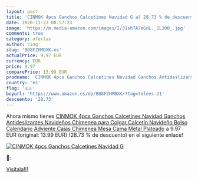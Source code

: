 ```yaml
---
layout: post
title: 'CINMOK 4pcs Ganchos Calcetines Navidad G al 28.73 % de descuento'
date: 2020-11-23 08:57:23
image: 'https://m.media-amazon.com/images/I/31shTA7eGuL._SL200_.jpg'
comments: true
category: ofertas
author: ring
slug: 'B08FZHMBXK-es'
actualPrice: 9.97 EUR
currency: EUR
price: 9.97
comparePrice: 13.99 EUR
prodname: 'CINMOK 4pcs Ganchos Calcetines Navidad Ganchos Antideslizantes Navideños Chimenea para Colgar Calcetín Navideño Bolso Calendario Adviente Cajas Chimenea Mesa Cama Metal Plateado'
country: 'es'
flag: '🇪🇸'
buyurl: 'https://www.amazon.es/dp/B08FZHMBXK/?tag=tolees-21'
descuento: '28.73'
---
```


Ahora mismo tienes [CINMOK 4pcs Ganchos Calcetines Navidad Ganchos Antideslizantes Navideños Chimenea para Colgar Calcetín Navideño Bolso Calendario Adviente Cajas Chimenea Mesa Cama Metal Plateado](https://www.amazon.es/dp/B08FZHMBXK/?tag=tolees-21) a 9.97 EUR (original: 13.99 EUR) (28.73 %  de descuento) en el siguiente enlace!

[![CINMOK 4pcs Ganchos Calcetines Navidad G](https://m.media-amazon.com/images/I/31shTA7eGuL._SL200_.jpg)](https://www.amazon.es/dp/B08FZHMBXK/?tag=tolees-21)

🔎:


[Visítala!!!](https://www.amazon.es/dp/B08FZHMBXK/?tag=tolees-21)
